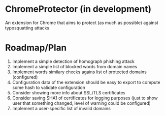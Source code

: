 # ChromeProtector (in development)
An extension for Chrome that aims to protect (as much as possible) against typosquatting attacks


# Roadmap/Plan

1. Implement a simple detection of homograph phishing attack
2. Implement a simple list of blocked words from domain names
3. Implement words similary checks agains list of protected domains (configured)
4. Configuration data of the extension should be easy to export to compute some hash to validate configuration
5. Consider showing more info about SSL/TLS certificates
6. Consider saving SHA1 of certificates for logging purposes (just to show user that something changed, level of warning could be configured)
7. Implement a user-specific list of invalid domains
